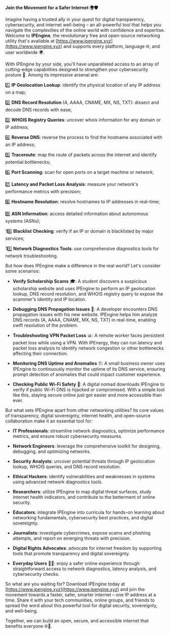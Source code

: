 **Join the Movement for a Safer Internet 🌍🛡️**

Imagine having a trusted ally in your quest for digital transparency, cybersecurity, and internet well-being – an all-powerful tool that helps you navigate the complexities of the online world with confidence and expertise. Welcome to **IPEngine**, the revolutionary free and open-source networking utility that's available at [https://www.ipengine.xyz](https://www.ipengine.xyz) and supports every platform, language 🌐, and user worldwide 🌍.

With IPEngine by your side, you'll have unparalleled access to an array of cutting-edge capabilities designed to strengthen your cybersecurity posture 🔐. Among its impressive arsenal are:

1️⃣ **IP Geolocation Lookup**: identify the physical location of any IP address on a map;

2️⃣ **DNS Record Resolution** (A, AAAA, CNAME, MX, NS, TXT): dissect and decode DNS records with ease;

3️⃣ **WHOIS Registry Queries**: uncover whois information for any domain or IP address;

4️⃣ **Reverse DNS**: reverse the process to find the hostname associated with an IP address;

5️⃣ **Traceroute**: map the route of packets across the internet and identify potential bottlenecks;

6️⃣ **Port Scanning**: scan for open ports on a target machine or network;

7️⃣ **Latency and Packet Loss Analysis**: measure your network's performance metrics with precision;

8️⃣ **Hostname Resolution**: resolve hostnames to IP addresses in real-time;

9️⃣ **ASN Information**: access detailed information about autonomous systems (ASNs);

10️⃣ **Blacklist Checking**: verify if an IP or domain is blacklisted by major services;

11️⃣ **Network Diagnostics Tools**: use comprehensive diagnostics tools for network troubleshooting.

But how does IPEngine make a difference in the real world? Let's consider some scenarios:

- **Verify Scholarship Scams** 🎓: A student discovers a suspicious scholarship website and uses IPEngine to perform an IP geolocation lookup, DNS record resolution, and WHOIS registry query to expose the scammer's identity and IP location.

- **Debugging DNS Propagation Issues** 🤔: A developer encounters DNS propagation issues with his new website. IPEngine helps him analyze DNS records (A, AAAA, CNAME, MX, NS, TXT) in real-time, enabling swift resolution of the problem.

- **Troubleshooting VPN Packet Loss** 📊: A remote worker faces persistent packet loss while using a VPN. With IPEnergy, they can run latency and packet loss analysis to identify network congestion or other bottlenecks affecting their connection.

- **Monitoring DNS Uptime and Anomalies** ⏰: A small business owner uses IPEngine to continuously monitor the uptime of its DNS service, ensuring prompt detection of anomalies that could impact customer experience.

- **Checking Public Wi-Fi Safety** 📡: A digital nomad downloads IPEngine to verify if public Wi-Fi DNS is hijacked or compromised. With a simple tool like this, staying secure online just got easier and more accessible than ever.

But what sets IPEngine apart from other networking utilities? Its core values of transparency, digital sovereignty, internet health, and open-source collaboration make it an essential tool for:

- **IT Professionals**: streamline network diagnostics, optimize performance metrics, and ensure robust cybersecurity measures.

- **Network Engineers**: leverage the comprehensive toolkit for designing, debugging, and optimizing networks.

- **Security Analysts**: uncover potential threats through IP geolocation lookup, WHOIS queries, and DNS record resolution.

- **Ethical Hackers**: identify vulnerabilities and weaknesses in systems using advanced network diagnostics tools.

- **Researchers**: utilize IPEngine to map digital threat surfaces, study internet health indicators, and contribute to the betterment of online security.

- **Educators**: integrate IPEngine into curricula for hands-on learning about networking fundamentals, cybersecurity best practices, and digital sovereignty.

- **Journalists**: investigate cybercrimes, expose scams and phishing attempts, and report on emerging threats with precision.

- **Digital Rights Advocates**: advocate for internet freedom by supporting tools that promote transparency and digital sovereignty.

- **Everyday Users** 🙋‍♂️: enjoy a safer online experience through straightforward access to network diagnostics, latency analysis, and cybersecurity checks.

So what are you waiting for? Download IPEngine today at [https://www.ipengine.xyz](https://www.ipengine.xyz) and join the movement towards a faster, safer, smarter internet – one IP address at a time. Share it with your tech communities, online groups, and friends to spread the word about this powerful tool for digital security, sovereignty, and well-being.

Together, we can build an open, secure, and accessible internet that benefits everyone 🌐📡.